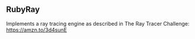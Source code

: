 ## RubyRay

Implements a ray tracing engine as described in The Ray Tracer Challenge: https://amzn.to/3d4sunE
